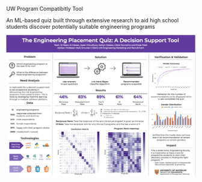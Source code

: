 UW Program Compatibitly Tool 

An ML-based quiz built through extensive research to aid high school students discover potentially suitable engineering programs


![](img/projectBoard.png)
